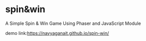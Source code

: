 # spin&win
A Simple Spin & Win Game Using Phaser and JavaScript Module

demo link:https://navyaganait.github.io/spin-win/
